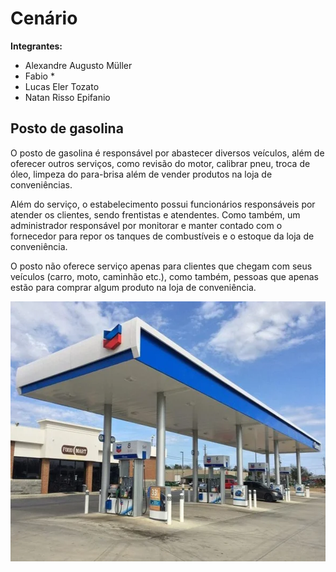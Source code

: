 # Cenário
**Integrantes:**
 - Alexandre Augusto Müller
 - Fabio *
 - Lucas Eler Tozato
 - Natan Risso Epifanio

## Posto de gasolina

O posto de gasolina é responsável por abastecer diversos veículos, além de oferecer outros serviços, como revisão do motor, calibrar pneu, troca de óleo, limpeza do para-brisa além de vender produtos na loja de conveniências.

Além do serviço, o estabelecimento possui funcionários responsáveis por atender os clientes, sendo frentistas e atendentes. Como também, um administrador responsável por monitorar e manter contado com o fornecedor para repor os tanques de combustíveis e o estoque da loja de conveniência.

O posto não oferece serviço apenas para clientes que chegam com seus veículos (carro, moto, caminhão etc.), como também, pessoas que apenas estão para comprar algum produto na loja de conveniência.

<p align="center"><img width="590px" height="416" src="https://github.com/AlexandreMuller/Design_e_Desenvolvimento_de_Banco_de_Dados_I/blob/master/Images/Posto%20de%20gasolina.webp"></p>
